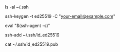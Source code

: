 ls -al ~/.ssh

ssh-keygen -t ed25519 -C "your-email@example.com"

eval "$(ssh-agent -s)"

ssh-add ~/.ssh/id\_ed25519

cat ~/.ssh/id\_ed25519.pub
